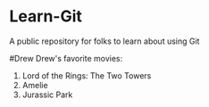 # Learn-Git
A public repository for folks to learn about using Git


#Drew
Drew's favorite movies:
1.  Lord of the Rings: The Two Towers
2.  Amelie
3.  Jurassic Park